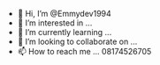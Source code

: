 - 👋 Hi, I’m @Emmydev1994
- 👀 I’m interested in ...
- 🌱 I’m currently learning ...
- 💞️ I’m looking to collaborate on ...
- 📫 How to reach me ... 08174526705

<!---
Emmydev1994/Emmydev1994 is a ✨ special ✨ repository because its `README.md` (this file) appears on your GitHub profile.
You can click the Preview link to take a look at your changes.
--->
